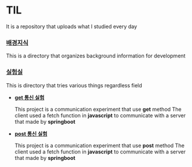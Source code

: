 # TIL

It is a repository that uploads what I studied every day

### [배경지식](https://github.com/dohyeon5626/TIL/tree/master/%EB%B0%B0%EA%B2%BD%EC%A7%80%EC%8B%9D)

This is a directory that organizes background information for development

### [실험실](https://github.com/dohyeon5626/TIL/tree/master/%EC%8B%A4%ED%97%98%EC%8B%A4)

This is directory that tries various things regardless field

- [**get 통신 실험**](https://github.com/dohyeon5626/TIL/tree/master/%EC%8B%A4%ED%97%98%EC%8B%A4/get%20%ED%86%B5%EC%8B%A0%20%EC%8B%A4%ED%97%98_2021_02_01)

  This project is a communication experiment that use **get** method
  The client used a fetch function in **javascript** to communicate with a server that made by **springboot**

- [**post 통신 실험**](https://github.com/dohyeon5626/TIL/tree/master/%EC%8B%A4%ED%97%98%EC%8B%A4/post%20%ED%86%B5%EC%8B%A0%20%EC%8B%A4%ED%97%98_2021_02_03)

  This project is a communication experiment that use **post** method
  The client used a fetch function in **javascript** to communicate with a server that made by **springboot**

